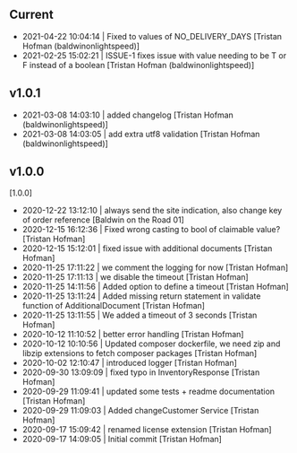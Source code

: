 
## Current
 * 2021-04-22 10:04:14 | Fixed to values of NO_DELIVERY_DAYS [Tristan Hofman (baldwinonlightspeed)]
 * 2021-02-25 15:02:21 | ISSUE-1 fixes issue with value needing to be T or F instead of a boolean [Tristan Hofman (baldwinonlightspeed)]

## v1.0.1
 * 2021-03-08 14:03:10 | added changelog [Tristan Hofman (baldwinonlightspeed)]
 * 2021-03-08 14:03:05 | add extra utf8 validation [Tristan Hofman (baldwinonlightspeed)]

## v1.0.0

[1.0.0]
 * 2020-12-22 13:12:10 | always send the site indication, also change key of order reference [Baldwin on the Road 01]
 * 2020-12-15 16:12:36 | Fixed wrong casting to bool of claimable value? [Tristan Hofman]
 * 2020-12-15 15:12:01 | fixed issue with additional documents [Tristan Hofman]
 * 2020-11-25 17:11:22 | we comment the logging for now [Tristan Hofman]
 * 2020-11-25 17:11:13 | we disable the timeout [Tristan Hofman]
 * 2020-11-25 14:11:56 | Added option to define a timeout [Tristan Hofman]
 * 2020-11-25 13:11:24 | Added missing return statement in validate function of AdditionalDocument [Tristan Hofman]
 * 2020-11-25 13:11:55 | We added a timeout of 3 seconds [Tristan Hofman]
 * 2020-10-12 11:10:52 | better error handling [Tristan Hofman]
 * 2020-10-12 10:10:56 | Updated composer dockerfile, we need zip and libzip extensions to fetch composer packages [Tristan Hofman]
 * 2020-10-02 12:10:47 | introduced logger [Tristan Hofman]
 * 2020-09-30 13:09:09 | fixed typo in InventoryResponse [Tristan Hofman]
 * 2020-09-29 11:09:41 | updated some tests + readme documentation [Tristan Hofman]
 * 2020-09-29 11:09:03 | Added changeCustomer Service [Tristan Hofman]
 * 2020-09-17 15:09:42 | renamed license extension [Tristan Hofman]
 * 2020-09-17 14:09:05 | Initial commit [Tristan Hofman]

